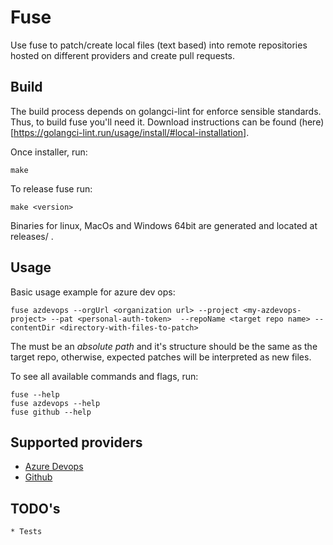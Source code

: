 # Fuse

Use fuse to patch/create local files (text based) into remote repositories hosted on different providers and create pull requests.

## Build

The build process depends on golangci-lint for enforce sensible standards. Thus, to build fuse you'll need it.
Download instructions can be found (here)[https://golangci-lint.run/usage/install/#local-installation].

Once installer, run:

    make
    
To release fuse run:

    make <version>

Binaries for linux, MacOs and Windows 64bit are generated and located at releases/<version> .

## Usage

Basic usage example for azure dev ops:

    fuse azdevops --orgUrl <organization url> --project <my-azdevops-project> --pat <personal-auth-token>  --repoName <target repo name> --contentDir <directory-with-files-to-patch>

The _<directory-with-files-to-patch>_ must be an *absolute path* and it's structure should be the same as the target repo, otherwise, expected patches will be interpreted as new files.

To see all available commands and flags, run:

    fuse --help
    fuse azdevops --help
    fuse github --help
    
## Supported providers

- [Azure Devops](https://dev.azure.com/)
- [Github](https://github.com/)

## TODO's
    * Tests